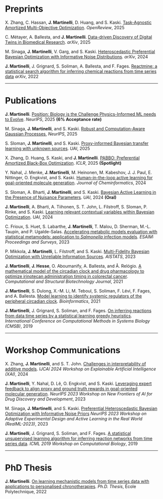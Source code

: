 # Preprints

X. Zhang, C. Hassan, **J. Martinelli**, D. Huang, and S. Kaski. [Task-Agnostic Amortized Multi-Objective Optimization](https://openreview.net/forum?id=odmeUlWt). *OpenReview*, 2025

C. Métayer, A. Ballesta, and **J. Martinelli**. [Data-driven Discovery of Digital Twins in Biomedical Research](https://arxiv.org/abs/2508.21484). *arXiv*, 2025

M. Sinaga, **J. Martinelli**, V. Garg, and S. Kaski. [Heteroscedastic Preferential Bayesian Optimization with Informative Noise Distributions](https://arxiv.org/abs/2405.14657). *arXiv*, 2024

**J. Martinelli**, J. Grignard, S. Soliman, A. Ballesta, and F. Fages. [Reactmine: a statistical search algorithm for inferring chemical reactions from time series data](https://arxiv.org/abs/2209.03185) *arXiv*, 2022

---

# Publications

**J. Martinelli**. [Position: Biology is the Challenge Physics-Informed ML needs to Evolve](link). *NeurIPS*, 2025 **(6% Acceptance rate)**

M. Sinaga, **J. Martinelli**, and S. Kaski. [Robust and Computation-Aware Gaussian Processes](https://arxiv.org/abs/2505.21133), *NeurIPS*, 2025

S. Sloman, **J. Martinelli**, and S. Kaski. [Proxy-informed Bayesian transfer learning with unknown sources](https://proceedings.mlr.press/v286/sloman25a.html). *UAI*, 2025

X. Zhang, D. Huang, S. Kaski, and **J. Martinelli**. [PABBO: Preferential Amortized Black-Box Optimization](https://arxiv.org/abs/2503.00924). *ICLR*, 2025 **(Spotlight)**

Y. Nahal, J. Menke, **J. Martinelli**, M. Heinonen, M. Kabeshov, J. J. Paul, E. Nittinger, O. Engkvist, and S. Kaski. [Human-in-the-loop active learning for goal-oriented molecule generation](https://jcheminf.biomedcentral.com/articles/10.1186/s13321-024-00924-y). *Journal of Cheminformatics*, 2024

S. Sloman, A. Bharti, **J. Martinelli**, and S. Kaski. [Bayesian Active Learning in the Presence of Nuisance Parameters](https://proceedings.mlr.press/v244/sloman24a.html). *UAI*, 2024 **(Oral)**

**J. Martinelli**, A. Bharti, A. Tiihonen, S. T. John, L. Filstroff, S. Sloman, P. Rinke, and S. Kaski. [Learning relevant contextual variables within Bayesian Optimization](https://proceedings.mlr.press/v244/martinelli24a.html). *UAI*, 2024

C. Frioux, S. Huet, S. Labarthe, **J. Martinelli**, T. Malou, D. Sherman, M.-L. Taupin, and P. Ugalde-Salas. [Accelerating metabolic models evaluation with statistical metamodels: application to *Salmonella* infection models](https://www.esaim-proc.org/articles/proc/abs/2023/02/proc2307310/proc2307310.html). *ESAIM: Proceedings and Surveys*, 2023

P. Mikkola, **J. Martinelli**, L. Filstroff, and S. Kaski. [Multi-Fidelity Bayesian Optimization with Unreliable Information Sources](https://proceedings.mlr.press/v206/mikkola23a.html). *AISTATS*, 2023

**J. Martinelli**, **J. Hesse**, O. Aboumanify, A. Ballesta, and Â. Relógio. [A mathematical model of the circadian clock and drug pharmacology to optimize irinotecan administration timing in colorectal cancer](https://www.sciencedirect.com/science/article/pii/S2001037021003822). *Computational and Structural Biotechnology Journal*, 2021

**J. Martinelli**, S. Dulong, X.-M. Li, M. Teboul, S. Soliman, F. Lévi, F. Fages, and A. Ballesta. [Model learning to identify systemic regulators of the peripheral circadian clock](https://academic.oup.com/bioinformatics/article/37/Supplement_1/i401/6319666?login=false). *Bioinformatics*, 2021

**J. Martinelli**, J. Grignard, S. Soliman, and F. Fages. [On inferring reactions from data time series by a statistical learning greedy heuristics](https://link.springer.com/chapter/10.1007/978-3-030-31304-3_25). *International Conference on Computational Methods in Systems Biology (CMSB)*, 2019

---

# Workshop Communications

X. Zhang, **J. Martinelli**, and S. T. John. [Challenges in interpretability of additive models](https://arxiv.org/abs/2504.10169). *IJCAI 2024 Workshop on Explainable Artificial Intelligence (XAI)*, 2024

**J. Martinelli**, Y. Nahal, D. Lê, O. Engkvist, and S. Kaski. [Leveraging expert feedback to align proxy and ground truth rewards in goal-oriented molecular generation]((https://ai4d3.github.io/papers/54.pdf)). *NeurIPS 2023 Workshop on New Frontiers of AI for Drug Discovery and Development*, 2023

M. Sinaga, **J. Martinelli**, and S. Kaski. [Preferential Heteroscedastic Bayesian Optimization with Informative Noise Priors](https://openreview.net/pdf?id=SmvTEe9iSG) *NeurIPS 2023 Workshop on Adaptive Experimental Design and Active Learning in the Real World (RealML-2023)*, 2023

**J. Martinelli**, J. Grignard, S. Soliman, and F. Fages. [A statistical unsupervised learning algorithm for inferring reaction networks from time series data](https://inria.hal.science/hal-02163862/file/MGSF19icmlcb.pdf). *ICML 2019 Workshop on Computational Biology*, 2019

---

# PhD Thesis

**J. Martinelli**. [On learning mechanistic models from time series data with applications to personalised chronotherapies](https://theses.fr/2022IPPAX011). *Ph.D. Thesis*, École Polytechnique, 2022